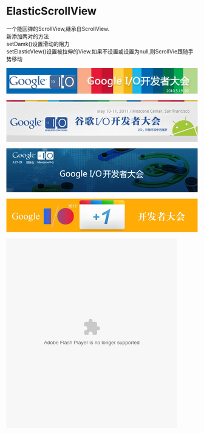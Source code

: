 ElasticScrollView
=================
一个能回弹的ScrollView,继承自ScrollView.<br>
新添加两对的方法<br/>
setDamk()设置滑动的阻力<br/>
setElasticVIew()设置被拉伸的View.如果不设置或设置为null,则ScrollVie跟随手势移动

[![bill2010](./image/google_io_2010.jpg)](http://developer.51cto.com/art/201005/200953.htm)

[![bill2011](./image/google_io_2011.jpg)](http://mobile.51cto.com/googleio-260983.htm)

[![bill2012](./image/google_io_2012.jpg)](http://mobile.51cto.com/hot-344448.htm)

[![bill2013](./image/google_io_2013.jpg)](http://mobile.51cto.com/news-394173.htm)

<object width="650" height="450" align="middle" id="reader" codebase="http://fpdownload.macromedia.com/pub/shockwave/cabs/flash/swflash.cab#version=6,0,0,0" classid="clsid:d27cdb6e-ae6d-11cf-96b8-444553540000"><param value="window" name="wmode"><param value="true" name="allowfullscreen"><param name="allowscriptaccess" value="always"><param value="http://wenku.baidu.com/static/flash/apireader.swf?docurl=http://wenku.baidu.com/play&amp;docid=3b39da36b90d6c85ec3ac635&amp;title=%E9%87%91%E6%98%9F%E5%87%8C%E6%97%A5%E7%9A%84%E5%8E%9F%E7%90%86%E4%BB%A5%E5%8F%8A%E8%A7%82%E6%B5%8B%E6%96%B9%E6%B3%95&amp;doctype=ppt&amp;fpn=5&amp;npn=5&amp;readertype=external&catal=0&amp;cdnurl=http://txt.wenku.baidu.com/play" name="movie"><embed width="450" align="middle" height="500" pluginspage="http://www.macromedia.com/go/getflashplayer" type="application/x-shockwave-flash" name="reader" src="http://wenku.baidu.com/static/flash/apireader.swf?docurl=http://wenku.baidu.com/play&amp;docid=3b39da36b90d6c85ec3ac635&amp;title=%E9%87%91%E6%98%9F%E5%87%8C%E6%97%A5%E7%9A%84%E5%8E%9F%E7%90%86%E4%BB%A5%E5%8F%8A%E8%A7%82%E6%B5%8B%E6%96%B9%E6%B3%95&amp;doctype=ppt&amp;fpn=5&amp;npn=5&amp;readertype=external&catal=0&amp;cdnurl=http://txt.wenku.baidu.com/play" wmode="window" allowscriptaccess="always" bgcolor="#FFFFFF" ver="9.0.0" allowfullscreen="true"></embed></object>
